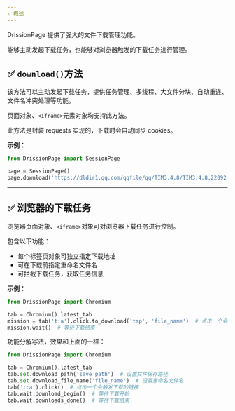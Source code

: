 ```yaml
---
⤵️ 概述
---
```


DrissionPage 提供了强大的文件下载管理功能。

能够主动发起下载任务，也能够对浏览器触发的下载任务进行管理。

## ✅️️ `download()`方法

该方法可以主动发起下载任务，提供任务管理、多线程、大文件分块、自动重连、文件名冲突处理等功能。

页面对象、`<iframe>`元素对象均支持此方法。

此方法是封装 requests 实现的，下载时会自动同步 cookies。

**示例：**

```python
from DrissionPage import SessionPage

page = SessionPage()
page.download('https://dldir1.qq.com/qqfile/qq/TIM3.4.8/TIM3.4.8.22092.exe')
```

---

## ✅️️ 浏览器的下载任务

浏览器页面对象、`<iframe>`对象可对浏览器下载任务进行控制。

包含以下功能：

- 每个标签页对象可独立指定下载地址
- 可在下载前指定重命名文件名
- 可拦截下载任务，获取任务信息

**示例：**

```python
from DrissionPage import Chromium

tab = Chromium().latest_tab
mission = tab('t:a').click.to_download('tmp', 'file_name')  # 点击一个会触发下载的链接，同时设置下载路径和文件名
mission.wait()  # 等待下载结束
```

功能分解写法，效果和上面的一样：

```python
from DrissionPage import Chromium

tab = Chromium().latest_tab
tab.set.download_path('save_path')  # 设置文件保存路径
tab.set.download_file_name('file_name')  # 设置重命名文件名
tab('t:a').click()  # 点击一个会触发下载的链接
tab.wait.download_begin()  # 等待下载开始
tab.wait.downloads_done()  # 等待下载结束
```